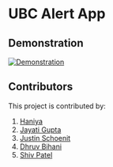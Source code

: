 # UBC Alert App
## Demonstration
[![Demonstration](https://img.youtube.com/vi/Xlpyw5nqM3Q/mqdefault.jpg)](https://youtu.be/Xlpyw5nqM3Q "Video Title")

## Contributors
This project is contributed by:
1.  [Haniya](https://github.com/haniya1305)
2. [Jayati Gupta](https://github.com/jae186)
3. [Justin Schoenit](https://github.com/justino599/)
4. [Dhruv Bihani](https://github.com/DhruvBihani)
5. [Shiv Patel](https://github.com/shh1v)
